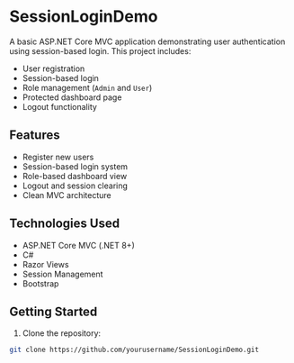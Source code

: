 # SessionLoginDemo

A basic ASP.NET Core MVC application demonstrating user authentication using session-based login. This project includes:

- User registration
- Session-based login
- Role management (`Admin` and `User`)
- Protected dashboard page
- Logout functionality

##  Features

- Register new users
- Session-based login system
- Role-based dashboard view
- Logout and session clearing
- Clean MVC architecture


## Technologies Used

- ASP.NET Core MVC (.NET 8+)
- C#
- Razor Views
- Session Management
- Bootstrap 

## Getting Started

1. Clone the repository:

```bash
git clone https://github.com/yourusername/SessionLoginDemo.git
